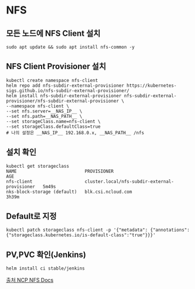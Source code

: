 # NFS

## 모든 노드에 NFS Client 설치
```
sudo apt update && sudo apt install nfs-common -y
```

## NFS Client Provisioner 설치
```
kubectl create namespace nfs-client
helm repo add nfs-subdir-external-provisioner https://kubernetes-sigs.github.io/nfs-subdir-external-provisioner/
helm install nfs-subdir-external-provisioner nfs-subdir-external-provisioner/nfs-subdir-external-provisioner \
--namespace nfs-client \
--set nfs.server=__NAS_IP__ \
--set nfs.path=__NAS_PATH__ \
--set storageClass.name=nfs-client \
--set storageClass.defaultClass=true
# 나의 설정은 __NAS_IP__ 192.168.0.x, __NAS_PATH__ /nfs
```

## 설치 확인
```
kubectl get storageclass
NAME                          PROVISIONER                                     AGE
nfs-client                    cluster.local/nfs-subdir-external-provisioner   5m49s
nks-block-storage (default)   blk.csi.ncloud.com                              3h39m
```

## Default로 지정
```
kubectl patch storageclass nfs-client -p '{"metadata": {"annotations":{"storageclass.kubernetes.io/is-default-class":"true"}}}'
```

## PV,PVC 확인(Jenkins)
```
helm install ci stable/jenkins
```

[출처 NCP NFS Docs](https://guide.ncloud-docs.com/docs/k8s-k8suse-nfs)